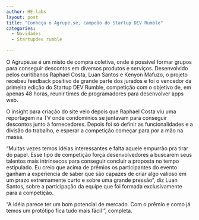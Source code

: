```yaml
---
author: HE:labs
layout: post
title: "Conheça o Agrupe.se, campeão do Startup DEV Rumble"
categories:
  - Novidades
  - Startupdev rumble
     
---
```


O Agrupe.se é um misto de compra coletiva, onde é possível formar grupos para conseguir descontos em diversos produtos e serviços. Desenvolvido pelos curitibanos  Raphael Costa, Luan Santos e Kenyon Mafuzo, o projeto recebeu feedback positivo de grande parte dos jurados e foi o vencedor da primeira edição do Startup DEV Rumble, competição com o objetivo de, em apenas 48 horas, reunir times de programadores para desenvolver apps web.

O insight para criação do site veio depois que  Raphael Costa viu uma reportagem na TV onde condomínios se juntavam para conseguir descontos junto à fornecedores. Depois foi só definir as funcionalidades e a divisão do trabalho, e esperar a competição começar para por a mão na massa.

“Muitas vezes temos idéias interessantes e falta aquele empurrão pra tirar do papel. Esse tipo de competição força desenvolvedores a buscarem seus talentos mais intrínsecos para conseguir concluir a proposta no tempo estipulado. Eu creio que acima de prêmios os participantes do evento ganham a experiencia de saber que são capazes de criar algo valioso em um prazo extremamente curto e sobre uma grande pressão”, diz Luan Santos, sobre a participação da equipe que foi formada exclusivamente para a competição.

“A idéia parece ter um bom potencial de mercado. Com o prêmio e como já temos um protótipo fica tudo mais fácil ”, completa.
